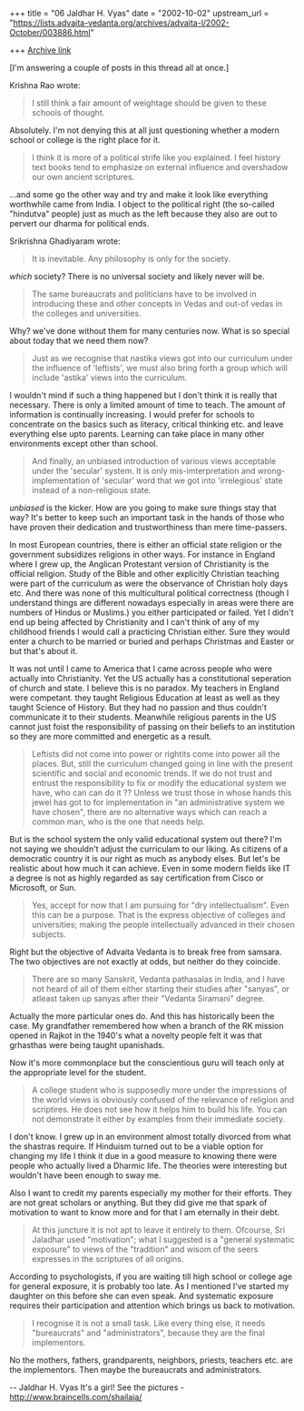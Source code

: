 +++
title = "06 Jaldhar H. Vyas"
date = "2002-10-02"
upstream_url = "https://lists.advaita-vedanta.org/archives/advaita-l/2002-October/003886.html"

+++
[Archive link](https://lists.advaita-vedanta.org/archives/advaita-l/2002-October/003886.html)

[I'm answering a couple of posts in this thread all at once.]

Krishna Rao wrote:

> I still think a fair amount of weightage should be given to
> these schools of thought.

Absolutely.  I'm not denying this at all just questioning whether a
modern school or college is the right place for it.

> I think it is more of a political strife like
> you explained. I feel history text books tend to emphasize on external
> influence and overshadow our own ancient scriptures.

...and some go the other way and try and make it look like everything
worthwhile came from India.  I object to the political right (the
so-called "hindutva" people) just as much as the left because they also
are out to pervert our dharma for political ends.

Srikrishna Ghadiyaram wrote:

> It is inevitable. Any philosophy is only for the
> society.

*which* society?  There is no universal society and likely never will be.

> The same bureaucrats and politicians have to
> be involved in introducing these and other concepts in
> Vedas and out-of vedas in the colleges and
> universities.

Why?  we've done without them for many centuries now.  What is so special
about today that we need them now?

> Just as we recognise that nastika views got into our
> curriculum under the influence of 'leftists', we must
> also bring forth a group which will include 'astika'
> views into the curriculum.

I wouldn't mind if such a thing happened but I don't think it is really
that necessary.  There is only a limited amount of time to teach.  The
amount of information is continually increasing.  I would prefer for
schools to concentrate on the basics such as literacy, critical thinking
etc. and leave everything else upto parents.  Learning can take place in
many other environments except other than school.

> And finally, an unbiased
> introduction of various views acceptable under the
> 'secular' system. It is only mis-imterpretation and
> wrong-implementation of 'secular' word that we got
> into 'irrelegious'  state instead of a non-religious
> state.

*unbiased* is the kicker. How are you going to make sure things stay that
way?  It's better to keep such an important task in the hands of those who
have proven their dedication and trustworthiness than mere time-passers.

In most European countries, there is either an official state religion or
the government subsidizes religions in other ways.  For instance in
England where I grew up, the Anglican Protestant version of Christianity
is the official religion.  Study of the Bible and other explicitly
Christian teaching were part of the curriculum as were the observance of
Christian holy days etc.  And there was none of this multicultural
political correctness (though I understand things are different nowadays
especially in areas were there are numbers of Hindus or Muslims.) you
either participated or failed.  Yet I didn't end up being affected by
Christianity and I can't think of any of my childhood friends I would call
a practicing Christian either.  Sure they would enter a church to be
married or buried and perhaps Christmas and Easter or but that's about it.

It was not until I came to America that I came across people who were
actually into Christianity.  Yet the US actually has a constitutional
seperation of church and state.  I believe this is no paradox.  My
teachers in England were competant.  they taught Religious Education at
least as well as they taught Science of History.  But they had no passion
and thus couldn't communicate it to their students.  Meanwhile religious
parents in the US cannot just foist the responsibility of passing on their
beliefs to an institution so they are more committed and energetic as a
result.

> Leftists did not come into power or rightits come into power all the
> places. But, still the curriculum changed going in line with the present
> scientific and social and economic trends. If we do not trust and entrust
> the responsibility to fix or modify the educational system we have, who
> can can do it ?? Unless we trust those in whose hands this jewel has got
> to for implementation in "an administrative system we have chosen", there
> are no alternative ways which can reach a common man, who is the one
> that needs help.

But is the school system the only valid educational system out there?  I'm
not saying we shouldn't adjust the curriculam to our liking.  As citizens
of a democratic country it is our right as much as anybody elses.  But
let's be realistic about how much it can achieve.  Even in some modern
fields like IT a degree is not as highly regarded as say certification
from Cisco or Microsoft, or Sun.

> Yes, accept for now that I am pursuing for "dry
> intellectualism". Even this can be a purpose. That is
> the express objective of colleges and universities;
> making the people intellectually advanced in their
> chosen subjects.

Right but the objective of Advaita Vedanta is to break free from samsara.
The two objectives are not exactly at odds, but neither do they coincide.

> There are so many Sanskrit, Vedanta
> pathasalas in India, and I have not heard of all of
> them either starting their studies after "sanyas", or
> atleast taken up sanyas after their "Vedanta Siramani"
> degree.

Actually the more particular ones do.  And this has historically been the
case.  My grandfather remembered how when a branch of the RK mission
opened in Rajkot in the 1940's what a novelty people felt it was that
grhasthas were being taught upanishads.

Now it's more commonplace but the conscientious guru will teach only at
the appropriate level for the student.

> A college  student who is supposedly more under the
> impressions of the world views is obviously confused
> of the relevance of religion and scriptires. He does
> not see how it helps him to build his life. You can
> not demonstrate it either by examples from their
> immediate  society.

I don't know.  I grew up in an environment almost totally divorced from
what the shastras require.  If Hinduism turned out to be a viable option
for changing my life I think it due in a good measure to knowing there
were people who actually lived a Dharmic life.  The theories were
interesting but wouldn't have been enough to sway me.

Also I want to credit my parents especially my mother for their efforts.
They are not great scholars or anything.  But they did give me that spark
of motivation to want to know more and for that I am eternally in their
debt.

>  At this juncture it is not apt to
> leave it entirely to them. Ofcourse, Sri Jaladhar used
> "motivation"; what I suggested is a "general
> systematic exposure" to views of the "tradition" and
> wisom of the seers expresses in the scriptures of all
> origins.

According to psychologists, if you are waiting till high school or college
age for general exposure, it is probably too late.  As I mentioned I've
started my daughter on this before she can even speak.  And systematic
exposure requires their participation and attention which brings us back
to motivation.

> I recognise it is not a small task. Like
> every thing else, it needs "bureaucrats" and
> "administrators", because they are the final implementors.

No the mothers, fathers, grandparents, neighbors, priests, teachers etc.
are the implementors.  Then maybe the bureaucrats and administrators.

--
Jaldhar H. Vyas <jaldhar at braincells.com>
It's a girl! See the pictures - http://www.braincells.com/shailaja/

